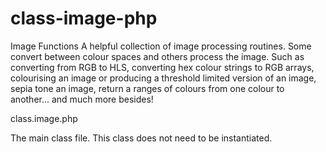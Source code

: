 # class-image-php

Image Functions
A helpful collection of image processing routines. Some convert between colour spaces and others process the image. Such as converting from RGB to HLS, converting hex colour strings to RGB arrays, colourising an image or producing a threshold limited version of an image, sepia tone an image, return a ranges of colours from one colour to another... and much more besides!

class.image.php

The main class file. This class does not need to be instantiated.